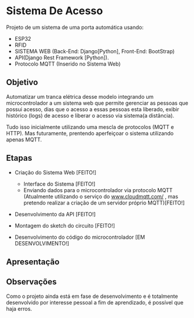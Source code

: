 # Sistema De Acesso

Projeto de um sistema de uma porta automática usando:

- ESP32
- RFID
- SISTEMA WEB (Back-End: Django[Python], Front-End: BootStrap)
- API(Django Rest Framework [Python]). 
- Protocolo MQTT (Inserido no Sistema Web)

## Objetivo

Automatizar um tranca elétrica desse modelo integrando um microcontrolador a um sistema web que permite gerenciar as pessoas que possui acesso, dias que o acesso a essas pessoas esta liberado, exibir histórico (logs) de acesso e liberar o acesso via sistema(a distância).

Tudo isso inicialmente utilizando uma mescla de protocolos (MQTT e HTTP). Mas futuramente, prentendo aperfeiçoar o sistema utilizando apenas MQTT.


## Etapas

- Criação do Sistema Web [FEITO!]
  - Interface do Sistema [FEITO!]
  - Enviando dados para o microcontrolador via protocolo MQTT (Atualmente utilizando o serviço do www.cloudmqtt.com/ , mas pretendo realizar a criação de um servidor próprio MQTT)[FEITO!]

- Desenvolvimento da API [FEITO!]
- Montagem do sketch do circuito [FEITO!]
- Desenvolvimento do código do microcontrolador [EM DESENVOLVIMENTO!]

## Apresentação


## Observações

Como o projeto ainda está em fase de desenvolvimento e é totalmente desenvolvido por interesse pessoal a fim de aprendizado, é possível que haja erros.





